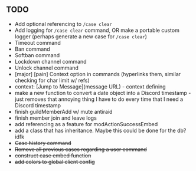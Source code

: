 ## TODO
* Add optional referencing to `/case clear`
* Add logging for `/case clear` command, OR make a portable custom logger (perhaps generate a new case for `/case clear`)
* Timeout command
* Ban command
* Softban command
* Lockdown channel command
* Unlock channel command
* [major] [pain] Context option in commands (hyperlinks them, similar checking for char limit w/ refs)
* context: [Jump to Message](message URL) - context defining
* make a new function to convert a date object into a Discord timestamp - just removes that annoying thing I have to do every time that I need a Discord timestamp
* finish guildMemberAdd w/ mute antiraid
* finish member join and leave logs
* add referencing as a feature for modActionSuccessEmbed
* add a class that has inheritance. Maybe this could be done for the db? idfk 
* ~~Case history command~~
* ~~Remove all previous cases regarding a user command~~
* ~~construct case embed function~~
* ~~add colors to global client config~~
